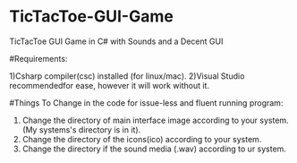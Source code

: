 # TicTacToe-GUI-Game
TicTacToe GUI Game in C#
with Sounds and a Decent GUI


#Requirements:

1)Csharp compiler(csc) installed (for linux/mac).
2)Visual Studio recommendedfor ease, however it will work without it.

#Things To Change in the code for issue-less and fluent running program:

1) Change the directory of main interface image according to your system.(My systems's directory is in it).
2) Change the directory of the icons(ico) according to your system.
3) Change the directory if the sound media (.wav) according to ur system.
